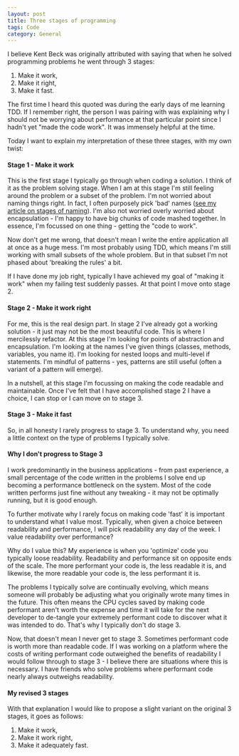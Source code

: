 ```yaml
---
layout: post
title: Three stages of programming
tags: Code
category: General
---
```


I believe Kent Beck was originally attributed with saying that when he solved programming problems he went through 3 stages:

1) Make it work,  
2) Make it right,  
3) Make it fast.  


The first time I heard this quoted was during the early days of me learning TDD. If I remember right, the person I was pairing with was explaining why I should not be worrying about performance at that particular point since I hadn't yet "made the code work". It was immensely helpful at the time.

Today I want to explain my interpretation of these three stages, with my own twist:

#### Stage 1 - Make it work 

This is the first stage I typically go through when coding a solution. I think of it as the problem solving stage. When I am at this stage I'm still feeling around the problem or a subset of the problem. I'm not worried about naming things right. In fact, I often purposely pick 'bad' names ([see my article on stages of naming](http://blog.markpearl.co.za/Four-Stages-Of-Naming)). I'm also not worried overly worried about encapsulation - I'm happy to have big chunks of code mashed together. In essence, I'm focussed on one thing - getting the "code to work".

Now don't get me wrong, that doesn't mean I write the entire application all at once as a huge mess. I'm most probably using TDD, which means I'm still working with small subsets of the whole problem. But in that subset I'm not phased about 'breaking the rules' a bit.

If I have done my job right, typically I have achieved my goal of "making it work" when my failing test suddenly passes. At that point I move onto stage 2.

#### Stage 2 - Make it work right

For me, this is the real design part. In stage 2 I've already got a working solution - it just may not be the most beautiful code. This is where I mercilessly refactor. At this stage I'm looking for points of abstraction and encapsulation. I'm looking at the names I've given things (classes, methods, variables, you name it). I'm looking for nested loops and multi-level if statements. I'm mindful of patterns - yes, patterns are still useful (often a variant of a pattern will emerge).

In a nutshell, at this stage I'm focussing on making the code readable and maintainable. Once I've felt that I have accomplished stage 2 I have a choice, I can stop or I can move on to stage 3.

#### Stage 3 - Make it fast

So, in all honesty I rarely progress to stage 3. To understand why, you need a little context on the type of problems I typically solve. 

#### Why I don't progress to Stage 3  

I work predominantly in the business applications - from past experience, a small percentage of the code written in the problems I solve end up becoming a performance bottleneck on the system. Most of the code written performs just fine without any tweaking - it may not be optimally running, but it is good enough. 

To further motivate why I rarely focus on making code 'fast' it is important to understand what I value most. Typically, when given a choice between readability and performance, I will pick readability any day of the week. I value readability over performance?

Why do I value this? My experience is when you 'optimize' code you typically loose readability. Readability and performance sit on opposite ends of the scale. The more performant your code is, the less readable it is, and likewise, the more readable your code is, the less performant it is. 

The problems I typically solve are continually evolving, which means someone will probably be adjusting what you originally wrote many times in the future. This often means the CPU cycles saved by making code performant aren't worth the expense and time it will take for the next developer to de-tangle your extremely performant code to discover what it was intended to do. That's why I typically don't do stage 3.

Now, that doesn't mean I never get to stage 3. Sometimes performant code is worth more than readable code. If I was working on a platform where the costs of writing performant code outweighed the benefits of readability I would follow through to stage 3 - I believe there are situations where this is necessary. I have friends who solve problems where performant code nearly always outweighs readability.

#### My revised 3 stages

With that explanation I would like to propose a slight variant on the original 3 stages, it goes as follows:

1) Make it work,  
2) Make it work right,  
3) Make it adequately fast.  
